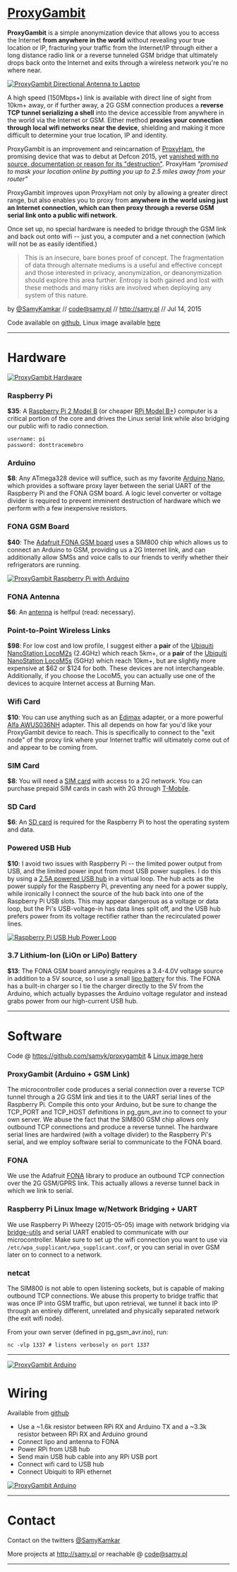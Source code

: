 # [ProxyGambit](http://samy.pl/proxygambit)

**ProxyGambit** is a simple anonymization device that allows you to access the Internet **from anywhere in the world** without revealing your true location or IP, fracturing your traffic from the Internet/IP through either a long distance radio link or a reverse tunneled GSM bridge that ultimately drops back onto the Internet and exits through a wireless network you're no where near.

[![ProxyGambit Directional Antenna to Laptop](http://samy.pl/proxygambit/laptop.png)](http://samy.pl/proxygambit/laptopbig.png)

A high speed (150Mbps+) link is available with direct line of sight from 10km+ away, or if further away, a 2G GSM connection produces a **reverse TCP tunnel serializing a shell** into the device accessible from anywhere in the world via the Internet or GSM. Either method **proxies your connection through local wifi networks near the device**, shielding and making it more difficult to determine your true location, IP and identity.

ProxyGambit is an improvement and reincarnation of [ProxyHam](http://www.wired.com/2015/07/online-anonymity-project-proxyham-mysteriously-vanishes/), the promising device that was to debut at Defcon 2015, yet [vanished with no source, documentation or reason for its "destruction"](http://www.wired.com/2015/07/online-anonymity-project-proxyham-mysteriously-vanishes/). ProxyHam *"promised to mask your location online by putting you up to 2.5 miles away from your router"*

ProxyGambit improves upon ProxyHam not only by allowing a greater direct range, but also enables you to proxy from **anywhere in the world using just an Internet connection, which can then proxy through a reverse GSM serial link onto a public wifi network**.

Once set up, no special hardware is needed to bridge through the GSM link and back out onto wifi -- just you, a computer and a net connection (which will not be as easily identified.)

> This is an insecure, bare bones proof of concept. The fragmentation of data through alternate mediums is a useful and effective concept and those interested in privacy, anonymization, or deanonymization should explore this area further. Entropy is both gained and lost with these methods and many risks are involved when deploying any system of this nature.

by [@SamyKamkar](https://twitter.com/samykamkar) // <code@samy.pl> // <http://samy.pl> // Jul 14, 2015

Code available on [github](https://github.com/samyk/proxygambit), Linux image available [here](https://www.dropbox.com/s/9we0k3muz175rga/proxygambit-2015-05-05-raspbian-wheezy.img.zip?dl=0)


------

# Hardware

[![ProxyGambit Hardware](http://samy.pl/proxygambit/all.png)](http://samy.pl/proxygambit/allbig.png)


### Raspberry Pi
**$35**: A [Raspberry Pi 2 Model B](http://amzn.to/1TCfkO1) (or cheaper [RPi Model B+](http://amzn.to/1f33DAL)) computer is a critical portion of the core and drives the Linux serial link while also bridging our public wifi to radio connection.

```
username: pi
password: donttracemebro
```

### Arduino
**$8**: Any ATmega328 device will suffice, such as my favorite [Arduino Nano](http://amzn.to/1f33WM2), which provides a software proxy layer between the serial UART of the Raspberry Pi and the FONA GSM board. A logic level converter or voltage divider is required to prevent imminent destruction of hardware which we perform with a few inexpensive resistors.

### FONA GSM Board
**$40**: The [Adafruit FONA GSM board](http://amzn.to/1SmM1N9) uses a SIM800 chip which allows us to connect an Arduino to GSM, providing us a 2G Internet link, and can additionally allow SMSs and voice calls to our friends to verify whether their refrigerators are running.

[![ProxyGambit Raspberry Pi with Arduino](http://samy.pl/proxygambit/IMG_3138sm.JPG)](http://samy.pl/proxygambit/IMG_3138.JPG)

### FONA Antenna
**$6**: An [antenna](http://amzn.to/1IZLDDt) is helfpul (read: necessary).

### Point-to-Point Wireless Links
**$98**: For low cost and low profile, I suggest either a **pair** of the [Ubiquiti NanoStation LocoM2s](http://amzn.to/1GlBsmn) (2.4GHz) which reach 5km+, or a **pair** of the [Ubiquiti NanoStation LocoM5s](http://amzn.to/1GlBqep) (5GHz) which reach 10km+, but are slightly more expensive at $62 or $124 for both. These devices are not interchangeable. Additionally, if you choose the LocoM5, you can actually use one of the devices to acquire Internet access at Burning Man.

### Wifi Card
**$10**: You can use anything such as an [Edimax](http://amzn.to/1f34zVV) adapter, or a more powerful [Alfa AWUS036NH](http://amzn.to/1SmMi2x) adapter. This all depends on how far you'd like your ProxyGambit device to reach. This is specifically to connect to the "exit node" of the proxy link where your Internet traffic will ultimately come out of and appear to be coming from.

### SIM Card
**$8**: You will need a [SIM card](http://amzn.to/1GlBz1w) with access to a 2G network. You can purchase prepaid SIM cards in cash with 2G through [T-Mobile](http://amzn.to/1GlBz1w).

### SD Card
**$6**: An [SD card](http://amzn.to/1f352XW) is required for the Raspberry Pi to host the operating system and data.

### Powered USB Hub
**$10**: I avoid two issues with Raspberry Pi -- the limited power output from USB, and the limited power input from most USB power supplies. I do this by using a [2.5A powered USB hub](http://amzn.to/1TCg0D3) in a virtual loop. The hub acts as the power supply for the Raspberry Pi, preventing any need for a power supply, while ironically I connect the source of the hub back into one of the Raspberry Pi USB slots. This may appear dangerous as a voltage or data loop, but the Pi's USB-voltage-in has data lines split off, and the USB hub prefers power from its voltage rectifier rather than the recirculated power lines.

[![Raspberry Pi USB Hub Power Loop](http://samy.pl/proxygambit/loopdesc.png)](http://samy.pl/proxygambit/loopdescbig.png)

### 3.7 Lithium-Ion (LiOn or LiPo) Battery
**$13**: The FONA GSM board annoyingly requires a 3.4-4.0V voltage source in addition to a 5V source, so I use a small [lipo battery](http://amzn.to/1TCg71t) for this. The FONA has a built-in charger so I tie the charger directly to the 5V from the Arduino, which actually bypasses the Arduino voltage regulator and instead grabs power from our high-current USB hub.

-----

# Software

Code @ <https://github.com/samyk/proxygambit> & [Linux image here](https://www.dropbox.com/s/9we0k3muz175rga/proxygambit-2015-05-05-raspbian-wheezy.img.zip?dl=0)

### ProxyGambit (Arduino + GSM Link)
The microcontroller code produces a serial connection over a reverse TCP tunnel through a 2G GSM link and ties it to the UART serial lines of the Raspberry Pi. Compile this onto your Arduino, but be sure to change the TCP_PORT and TCP_HOST definitions in pg_gsm_avr.ino to connect to your own server. We abuse the fact that the SIM800 GSM chip allows only outbound TCP connections and produce a reverse tunnel. The hardware serial lines are hardwired (with a voltage divider) to the Raspberry Pi's serial, and we employ software serial to communicate to the FONA board.

### FONA
We use the Adafruit [FONA](https://github.com/adafruit/Adafruit_FONA_Library) library to produce an outbound TCP connection over the 2G GSM/GPRS link. This actually allows a reverse tunnel back in which we link to serial.

### Raspberry Pi Linux Image w/Network Bridging + UART
We use Raspberry Pi Wheezy (2015-05-05) image with network bridging via [bridge-utils](https://packages.debian.org/search?keywords=bridge-utils) and serial UART enabled to communicate with our microcontroller. Make sure to set up the wifi connection you want to use via `/etc/wpa_supplicant/wpa_supplicant.conf`, or you can serial in over GSM later on to connect to a network.

### netcat
The SIM800 is not able to open listening sockets, but is capable of making outbound TCP connections. We abuse this property to bridge traffic that was once IP into GSM traffic, but upon retrieval, we tunnel it back into IP through an entirely different, unrelated and physically separated network (the exit wifi node).

From your own server (defined in pg_gsm_avr.ino), run:

`nc -vlp 1337 # listens verbosely on port 1337`


-----


[![ProxyGambit Arduino](http://samy.pl/proxygambit/IMG_3139sm.JPG)](http://samy.pl/proxygambit/IMG_3139.JPG)


# Wiring

Available from [github](https://github.com/samyk/proxygambit)

* Use a ~1.6k resistor between RPi RX and Arduino TX and a ~3.3k resistor between RPi RX and Arduino ground
* Connect lipo and antenna to FONA
* Power RPi from USB hub
* Send main USB hub cable into any RPi USB port
* Connect wifi card to USB hub
* Connect Ubiquiti to RPi ethernet

[![ProxyGambit Arduino](http://samy.pl/proxygambit/proxygambit_bb.png)](http://samy.pl/proxygambit/proxygambit_bbbig.png)


-----

# Contact

Contact on the twitters [@SamyKamkar](https://twitter.com/samykamkar)

More projects at <http://samy.pl> or reachable @ <code@samy.pl>

------